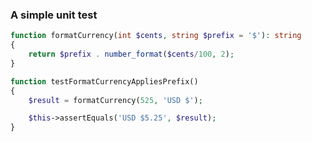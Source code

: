 ### A simple unit test

```php
function formatCurrency(int $cents, string $prefix = '$'): string
{
    return $prefix . number_format($cents/100, 2);
}
```

```php
function testFormatCurrencyAppliesPrefix()
{
    $result = formatCurrency(525, 'USD $');

    $this->assertEquals('USD $5.25', $result);
}
```
<!-- .element: class="fragment" -->
